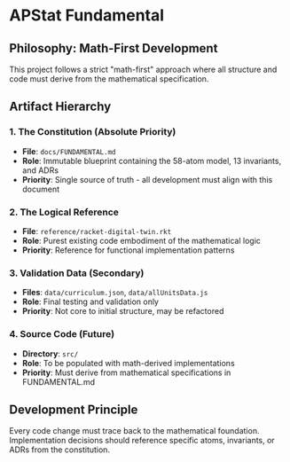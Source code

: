 # APStat Fundamental

## Philosophy: Math-First Development

This project follows a strict "math-first" approach where all structure and code must derive from the mathematical specification.

## Artifact Hierarchy

### 1. The Constitution (Absolute Priority)
- **File**: `docs/FUNDAMENTAL.md`
- **Role**: Immutable blueprint containing the 58-atom model, 13 invariants, and ADRs
- **Priority**: Single source of truth - all development must align with this document

### 2. The Logical Reference
- **File**: `reference/racket-digital-twin.rkt`
- **Role**: Purest existing code embodiment of the mathematical logic
- **Priority**: Reference for functional implementation patterns

### 3. Validation Data (Secondary)
- **Files**: `data/curriculum.json`, `data/allUnitsData.js`
- **Role**: Final testing and validation only
- **Priority**: Not core to initial structure, may be refactored

### 4. Source Code (Future)
- **Directory**: `src/`
- **Role**: To be populated with math-derived implementations
- **Priority**: Must derive from mathematical specifications in FUNDAMENTAL.md

## Development Principle

Every code change must trace back to the mathematical foundation. Implementation decisions should reference specific atoms, invariants, or ADRs from the constitution.
